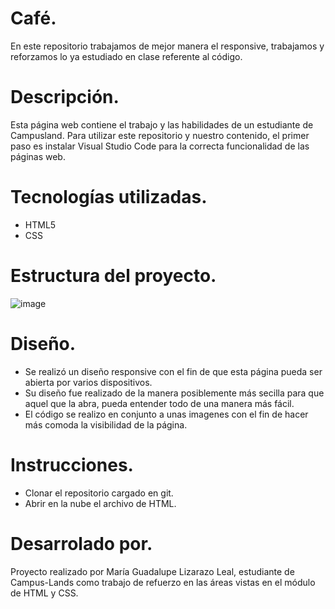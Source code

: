 # Café.
En este repositorio trabajamos de mejor manera el responsive, trabajamos y reforzamos lo ya estudiado en clase referente al código.

# Descripción.
Esta página web contiene el trabajo y las habilidades de un estudiante de Campusland. Para utilizar este repositorio y nuestro contenido, el primer paso es instalar Visual Studio Code para la correcta funcionalidad de las páginas web.

# Tecnologías utilizadas.
* HTML5
* CSS

# Estructura del proyecto.
![image](https://github.com/user-attachments/assets/fa433c16-c563-48cf-9fe7-872cacce0be7)

# Diseño.
* Se realizó un diseño responsive con el fin de que esta página pueda ser abierta por varios dispositivos.
* Su diseño fue realizado de la manera posiblemente más secilla para que aquel que la abra, pueda entender todo de una manera más fácil.
* El código se realizo en conjunto a unas imagenes con el fin de hacer más comoda la visibilidad de la página.

# Instrucciones.
* Clonar el repositorio cargado en git.
* Abrir en la nube el archivo de HTML.

# Desarrolado por.
Proyecto realizado por María Guadalupe Lizarazo Leal, estudiante de Campus-Lands como trabajo de refuerzo en las áreas vistas en el módulo de HTML y CSS.
